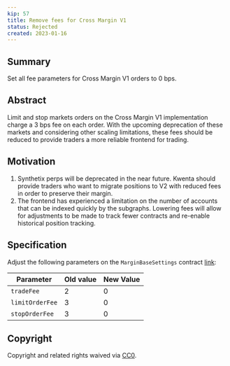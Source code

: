 ```yaml
---
kip: 57
title: Remove fees for Cross Margin V1
status: Rejected
created: 2023-01-16
---
```


## Summary

Set all fee parameters for Cross Margin V1 orders to 0 bps.

## Abstract

Limit and stop markets orders on the Cross Margin V1 implementation charge a 3 bps fee on each order. With the upcoming deprecation of these markets and considering other scaling limitations, these fees should be reduced to provide traders a more reliable frontend for trading.

## Motivation

1. Synthetix perps will be deprecated in the near future. Kwenta should provide traders who want to migrate positions to V2 with reduced fees in order to preserve their margin.
2. The frontend has experienced a limitation on the number of accounts that can be indexed quickly by the subgraphs. Lowering fees will allow for adjustments to be made to track fewer contracts and re-enable historical position tracking.

## Specification

Adjust the following parameters on the `MarginBaseSettings` contract [link](https://optimistic.etherscan.io/address/0x8954c7b1417e3de398c7f33520ebae142929ba2a):

| Parameter  | Old value | New Value |
| ----------- | ---------- | ---------- |
| `tradeFee` | 2 | 0 |
| `limitOrderFee` | 3 | 0 |
| `stopOrderFee` | 3 | 0 |

## Copyright

Copyright and related rights waived via [CC0](https://creativecommons.org/publicdomain/zero/1.0/).